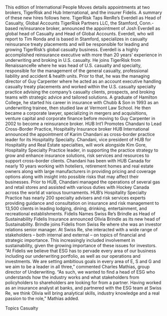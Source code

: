 This edition of International People Moves details appointments at two brokers, TigerRisk and Hub International, and the insurer Fidelis.
A summary of these new hires follows here.
TigerRisk Taps RenRe’s Everdell as Head of Casualty, Global Accounts
TigerRisk Partners LLC, the Stamford, Conn.-based re/insurance broker, announced the appointment of Josh Everdell as global head of Casualty and Head of Global Accounts.
Everdell, who will report to Tim Ronda and is based in Stamford, specializes in casualty reinsurance treaty placements and will be responsible for leading and growing TigerRisk’s global casualty business.
Everdell is a highly accomplished reinsurance executive with more than 20 years’ experience in underwriting and broking in U.S. casualty. He joins TigerRisk from RenaissanceRe where he was head of U.S. casualty and specialty, responsible for the management of the general casualty, professional liability and accident & health units.
Prior to that, he was the managing director of Guy Carpenter where he acted as an account executive handling casualty treaty placements and worked within the U.S. casualty specialty practice advising the company’s casualty clients, prospects, and broking teams with strategic advice and tailored solutions.
A graduate of Hamilton College, he started his career in insurance with Chubb & Son in 1993 as an underwriting trainee, then studied law at Vermont Law School. He then became a corporate lawyer, specializing in mergers and acquisitions, venture capital and corporate finance before moving to Guy Carpenter in 2002 to become a reinsurance broker.
HUB Int’l Promotes Chandani to Lead Cross-Border Practice, Hospitality
Insurance broker HUB International announced the appointment of Karim Chandani as cross-border practice leader for its Hospitality Specialty.
Chandani, vice president of HUB for Hospitality and Real Estate specialties, will work alongside Kim Gore, Hospitality Specialty Practice leader, in supporting the practice strategy to grow and enhance insurance solutions, risk services and resources to support cross-border clients.
Chandani has been with HUB Canada for nearly 10 years working with hoteliers, retirement homes and real estate owners along with large manufacturers in providing pricing and coverage options along with insight into possible risks that may affect their businesses. Prior to HUB, Chandani managed the operations of several gas and retail stores and assisted with various duties with Hockey Canada across the world at various tournaments.
HUB’s Hospitality Specialty Practice has nearly 200 specialty advisers and risk services experts providing guidance and consultation on insurance and risk management to 13,500 clients in leading lodging, dining, drinking, entertainment, and recreational establishments.
Fidelis Names Swiss Re’s Brindle as Head of Sustainability
Fidelis Insurance announced Olivia Brindle as its new head of Sustainability. Brindle joins Fidelis from Swiss Re where she was an investor relations senior manager.
At Swiss Re, she interacted with a wide range of stakeholders – both internal and external – on topics of financial and strategic importance. This increasingly included involvement in sustainability, given the growing importance of these issues for investors.
“At Fidelis we believe that ESG has to pervade every area of our business including our underwriting portfolio, as well as our operations and investments. We are setting ambitious goals in every area of E, S and G and we aim to be a leader in all three,” commented Charles Mathias, group director of Underwriting.
“As such, we wanted to find a head of ESG who understands how the industry works and what stakeholders from policyholders to shareholders are looking for from a partner. Having worked as an insurance analyst at banks, and partnered with the ESG team at Swiss Re, we think Olivia will bring analytical skills, industry knowledge and a real passion to the role,” Mathias added.

Topics
Casualty
